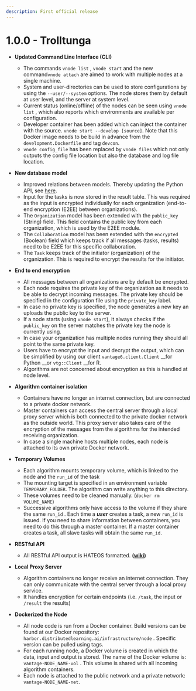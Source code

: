 ```yaml
---
description: First official release
---
```


# 1.0.0 - Trolltunga

* **Updated Command Line Interface \(CLI\)**
  * The commands `vnode list` , `vnode start` and the new command`vnode attach` are aimed to work with multiple nodes at a single machine.
  * System and user-directories can be used to store configurations by using the `--user/--system` options. The node stores them by default at user level, and the server at system level.
  * Current status \(online/offline\) of the nodes can be seen using `vnode list` , which also reports which environments are available per configuration.
  * Developer container has been added which can inject the container with the source. `vnode start --develop [source]`. Note that this Docker image needs to be build in advance from the `development.Dockerfile` and tag `devcon`. 
  * `vnode config_file` has been replaced by `vnode files` which not only outputs the config file location but also the database and log file location.
* **New database model**
  * Improved relations between models. Thereby updating the Python API, see [here](../usage/running-the-server/shell.md).
  * Input for the tasks is now stored in the result table. This was required as the input is encrypted individually for each organization \(end-to-end encryption \(E2EE\) between organizations\).
  * The `Organization` model has been extended with the `public_key` \(String\) field. This field contains the public key from each organization, which is used by the  E2EE module.
  * The `Collaboration` model has been extended with the `encrypted` \(Boolean\) field which keeps track if all messages \(tasks, results\) need to be E2EE for this specific collaboration.
  * The `Task` keeps track of the initiator \(organization\) of the organization. This is required to encrypt the results for the initiator.
* **End to end encryption**
  * All messages between all organizations are by default be encrypted. 
  * Each node requires the private key of the organization as it needs to be able to decrypt incoming messages. The private key should be specified in the configuration file using the `private_key` label. 
  * In case no private key is specified, the node generates a new key an uploads the public key to the server. 
  * If a node starts \(using `vnode start`\), it always checks if the `public_key` on the server matches the private key the node is currently using.
  * In case your organization has multiple nodes running they should all point to the same private key.
  * Users have to encrypt the input and decrypt the output, which can be simplified by using our client `vantage6.client.Client` __for Python __or `vtg::Client` __for R.
  * Algorithms are not concerned about encryption as this is handled at node level.
* **Algorithm container isolation**
  * Containers have no longer an internet connection, but are connected to a private docker network.
  * Master containers can access the central server through a local proxy server which is both connected to the private docker network as the outside world. This proxy server also takes care of the encryption of the messages from the algorithms for the intended receiving organization.
  * In case a single machine hosts multiple nodes, each node is attached to its own private Docker network.
* **Temporary Volumes**
  * Each algorithm mounts temporary volume, which is linked to the node and the `run_id` of the task
  * The mounting target is specified in an environment variable `TEMPORARY_FOLDER`. The algorithm can write anything to this directory.
  * These volumes need to be cleaned manually. \(`docker rm VOLUME_NAME`\) 
  * Successive algorithms only have access to the volume if they share the same `run_id` . Each time a _**user**_ creates a task, a new `run_id` is issued. If you need to share information between containers, you need to do this through a master container. If a master container creates a task, all slave tasks will obtain the same `run_id`.
* **RESTful API**
  * All RESTful API output is HATEOS formatted. **\(**[**wiki**](https://en.wikipedia.org/wiki/HATEOAS)**\)**
* **Local Proxy Server**
  * Algorithm containers no longer receive an internet connection. They can only communicate with the central server through a local proxy service. 
  * It handles encryption for certain endpoints \(i.e. `/task`, the input or `/result` the results\)
* **Dockerized the Node**

  * All node code is run from a Docker container. Build versions can be found at our Docker repository: `harbor.distributedlearning.ai/infrastructure/node` . Specific version can be pulled using tags.
  * For each running node, a Docker volume is created in which the data, input and output is stored. The name of the Docker volume is: `vantage-NODE_NAME-vol` . This volume is shared with all incoming algorithm containers.
  * Each node is attached to the public network and a private network: `vantage-NODE_NAME-net`.

